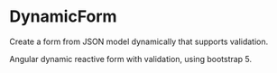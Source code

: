 # DynamicForm

Create a form from JSON model dynamically that supports validation.

Angular dynamic reactive form with validation, using bootstrap 5. 